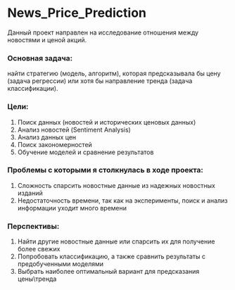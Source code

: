 # News_Price_Prediction

Данный проект направлен на исследование отношения между новостями и ценой акций.
### Основная задача: 
найти стратегию (модель, алгоритм), которая предсказывала бы цену (задача регрессии) или хотя бы направление тренда (задача классификации).

### Цели: 
1. Поиск данных (новостей и исторических ценовых данных)
2. Анализ новостей (Sentiment Analysis)
3. Анализ данных цен
4. Поиск закономерностей
5. Обучение моделей и сравнение результатов

### Проблемы с которыми я столкнулась в ходе проекта:
1. Сложность спарсить новостные данные из надежных новостных изданий
2. Недостаточность времени, так как на эксперименты, поиск и анализ информации уходит много времени

### Перспективы:
1. Найти другие новостные данные или спарсить их для получение более свежих
2. Попробовать классификацию, а также сравнить результаты с предобученными моделями
3. Выбрать наиболее оптимальный вариант для предсказания цены\тренда

